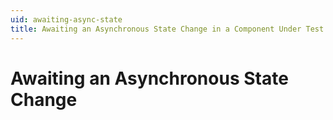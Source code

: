 ```yaml
---
uid: awaiting-async-state
title: Awaiting an Asynchronous State Change in a Component Under Test
---
```


# Awaiting an Asynchronous State Change
